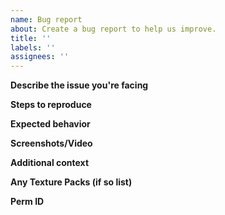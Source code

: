 ```yaml
---
name: Bug report
about: Create a bug report to help us improve.
title: ''
labels: ''
assignees: ''
---
```


**Describe the issue you're facing**

**Steps to reproduce**

**Expected behavior**

**Screenshots/Video**

**Additional context**

**Any Texture Packs (if so list)**

**Perm ID**
